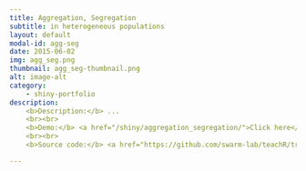 ```yaml
---
title: Aggregation, Segregation
subtitle: in heterogeneous populations
layout: default
modal-id: agg-seg
date: 2015-06-02
img: agg_seg.png
thumbnail: agg_seg-thumbnail.png
alt: image-alt
category: 
    - shiny-portfolio
description: 
    <b>Description:</b> ...
    <br><br>
    <b>Demo:</b> <a href="/shiny/aggregation_segregation/">Click here</a>
    <br><br>
    <b>Source code:</b> <a href="https://github.com/swarm-lab/teachR/tree/master/inst/apps/aggregation_segregation">Click here</a>

---
```

